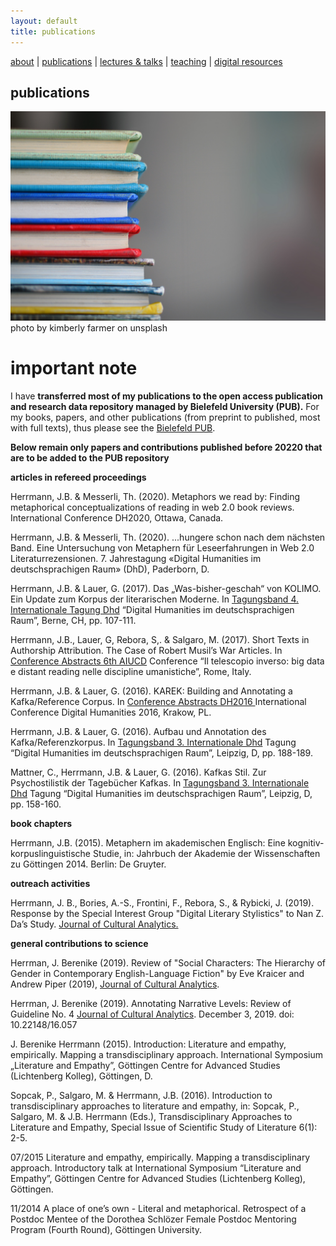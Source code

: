 ```yaml
---
layout: default
title: publications
---
```


[about](about.md)  |  [publications](publications.md)  |  [lectures & talks](lectures_talks.md)  |  [teaching](teaching.md)  | [digital resources](dig_res.md)



## publications

![books](./assets/img/kimberly-farmer-lUaaKCUANVI-unsplash.jpg)
photo by kimberly farmer on unsplash


# important note

I have **transferred most of my publications to the open access publication and research data repository managed by Bielefeld University (PUB).** For my books, papers, and other publications (from preprint to published, most with full texts), thus please see the [Bielefeld PUB](https://pub.uni-bielefeld.de/person/262987169).



**Below remain only papers and contributions published before 20220 that are to be added to the PUB repository**

**articles in refereed proceedings**

Herrmann, J.B. & Messerli, Th. (2020). Metaphors we read by: Finding metaphorical conceptualizations of reading in web 2.0 book reviews. International Conference DH2020, Ottawa, Canada.

Herrmann, J.B. & Messerli, Th. (2020). ...hungere schon nach dem nächsten Band. Eine Untersuchung von Metaphern für Leseerfahrungen in Web 2.0 Literaturrezensionen. 7. Jahrestagung «Digital Humanities im deutschsprachigen Raum» (DhD), Paderborn, D.

Herrmann, J.B. & Lauer, G. (2017). Das „Was-bisher-geschah“ von KOLIMO. Ein Update zum Korpus der literarischen Moderne. In [Tagungsband 4. Internationale Tagung Dhd](href="http://www.dhd2017.ch/wp-content/uploads/2017/03/Abstractband_def3_M%C3%A4rz.pdf) “Digital Humanities im deutschsprachigen Raum”, Berne, CH, pp. 107-111.

Herrmann, J.B., Lauer, G, Rebora, S,. & Salgaro, M. (2017). Short Texts in Authorship Attribution. The Case of Robert Musil’s War Articles. In [Conference Abstracts 6th AIUCD](https://www.conftool.net/aiucd2017/index.php?page=browseSessions&form_session=27) Conference “Il telescopio inverso: big data e distant reading nelle discipline umanistiche”, Rome, Italy. 

Herrmann, J.B. & Lauer, G. (2016). KAREK: Building and Annotating a Kafka/Reference Corpus. In [Conference Abstracts DH2016 ](http://dh2016.adho.org/abstracts/427) International Conference Digital Humanities 2016, Krakow, PL.

Herrmann, J.B. & Lauer, G. (2016). Aufbau und Annotation des Kafka/Referenzkorpus. In [Tagungsband 3. Internationale Dhd](http://dhd2016.de/boa.pdf) Tagung “Digital Humanities im deutschsprachigen Raum”, Leipzig, D, pp. 188-189. 

Mattner, C., Herrmann, J.B. & Lauer, G. (2016). Kafkas Stil. Zur Psychostilistik der Tagebücher Kafkas. In [Tagungsband 3. Internationale Dhd](http://dhd2016.de/boa.pdf) Tagung “Digital Humanities im deutschsprachigen Raum”, Leipzig, D, pp. 158-160. 


**book chapters**

Herrmann, J.B. (2015). Metaphern im akademischen Englisch: Eine kognitiv-korpuslinguistische Studie, in: Jahrbuch der Akademie der Wissenschaften zu Göttingen 2014. Berlin: De Gruyter.

 
**outreach activities**


Herrmann, J. B., Bories, A.-S., Frontini, F., Rebora, S., & Rybicki, J. (2019). Response by the Special Interest Group "Digital Literary Stylistics" to Nan Z. Da’s Study. [Journal of Cultural Analytics.](https://culturalanalytics.org/2019/05/response-by-the-special-interest-group-on-digital-literary-stylistics-to-nan-z-das-study)


**general contributions to science**

Herrman, J. Berenike (2019). Review of "Social Characters: The Hierarchy of Gender in Contemporary English-Language Fiction" by Eve Kraicer and Andrew Piper (2019), [Journal of Cultural Analytics](https://culturalanalytics.org/2019/01/social-characters-the-hierarchy-of-gender-in-contemporary-english-language-fiction/).

Herrman, J. Berenike (2019). Annotating Narrative Levels: Review of Guideline No. 4 [Journal of Cultural Analytics](https://culturalanalytics.org/2019/09/annotating-narrative-levels-review-of-guideline-no-4/). December 3, 2019. doi: 10.22148/16.057 

J. Berenike Herrmann (2015). Introduction: Literature and empathy, empirically. Mapping a transdisciplinary approach. International Symposium „Literature and Empathy”, Göttingen Centre for Advanced Studies (Lichtenberg Kolleg), Göttingen, D.

Sopcak, P., Salgaro, M. & Herrmann, J.B. (2016). Introduction to transdisciplinary approaches to literature and empathy, in: Sopcak, P., Salgaro, M. & J.B. Herrmann (Eds.), Transdisciplinary Approaches to Literature and Empathy, Special Issue of Scientific Study of Literature 6(1): 2-5.

07/2015 Literature and empathy, empirically. Mapping a transdisciplinary approach. Introductory talk at International Symposium “Literature and Empathy”, Göttingen Centre for Advanced Studies (Lichtenberg Kolleg), Göttingen.  
 
11/2014 A place of one’s own - Literal and metaphorical. Retrospect of a Postdoc Mentee of the Dorothea Schlözer Female Postdoc Mentoring Program (Fourth Round), Göttingen University.
